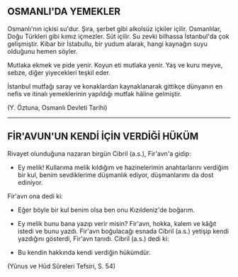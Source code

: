 ## OSMANLI'DA YEMEKLER

Osmanlı'nın içkisi su'dur. Şıra, şerbet gibi alkol­süz içkiler içilir. Osmanlılar, Doğu Türkleri gibi kı­mız içmezler. Süt içilir. Su zevki bilhassa İstan­bul'da çok gelişmiştir. Kibar bir İstabullu, bir yu­dum alarak, hangi kaynağın suyu olduğunu he­men söyler.

Mutlaka ekmek ve pide yenir. Koyun eti mutla­ka yenir. Yaş ve kuru meyve, sebze, diğer yiyecek­leri teşkil eder.

İstanbul mutfağı saray ve konaklardan kaynak­lanarak gittikçe dünyanın en nefis ve itinalı ye­meklerinin yapıldığı mutfak hâline gelmiştir.

(Y. Öztuna, Osmanlı Devleti Tarihi)

<hr>

## FİR'AVUN'UN KENDİ İÇİN VERDİĞİ HÜKÜM

Rivayet olunduğuna nazaran birgün Cibril (a.s.), Fir'avn'a gidip:

- Ey melik! Kullarıma melik kıldığım ve hazinelerimin anahtarlarını verdiğim bir kul, benim sevdiklerime düşmanlık ediyor, düşmanlarımı da dost ediniyor.

Fir'avn ona dedi ki:

- Eğer böyle bir kul benim olsa ben onu Kızıldeniz'de boğarım.

- Ey melik bunu bana yazıp verir misin? Fir'avn, hokka, kalem ve kâğıt istedi ve bunu yazdı. Fir'avn boğulacağı esnada Cibril (a.s.) yeti­şip kendi yazdığını gösterdi, Fir'avn tanıdı. Cibril (a.s.) dedi ki:

- Bu kendin hakkında kendi verdiğin hüküm­dür.

(Yûnus ve Hûd Sûreleri Tefsiri, S. 54)
